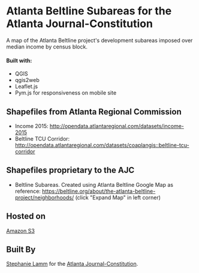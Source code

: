 # Atlanta Beltline Subareas for the Atlanta Journal-Constitution


A map of the Atlanta Beltline project's development subareas imposed over median income by census block. 

#### Built with:
  - QGIS
  - qgis2web
  - Leaflet.js
  - Pym.js for responsiveness on mobile site

## Shapefiles from Atlanta Regional Commission

  - Income 2015: 
http://opendata.atlantaregional.com/datasets/income-2015
  - Beltline TCU Corridor: http://opendata.atlantaregional.com/datasets/coaplangis::beltline-tcu-corridor

## Shapefiles proprietary to the AJC
  - Beltline Subareas. Created using Atlanta Beltline Google Map as reference: https://beltline.org/about/the-atlanta-beltline-project/neighborhoods/ (click "Expand Map" in left corner)
 
## Hosted on 
[Amazon S3](https://s3.amazonaws.com/ajcnewsapps/2017/beltline/index.html)

## Built By 
[Stephanie Lamm](http://stephanielamm.com/) for the [Atlanta Journal-Constitution](http://www.ajc.com/). 



